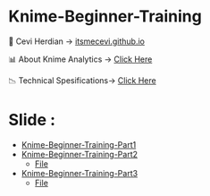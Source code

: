 # Knime-Beginner-Training

<span>&#129311;</span> Cevi Herdian -> [itsmecevi.github.io](https://itsmecevi.github.io/) 

<span>&#128202;</span> About Knime Analytics -> [Click Here](https://www.knime.com/about)

<span>&#128201;</span> Technical Spesifications-> [Click Here](https://www.knime.com/software-overview)

# Slide : 

* [Knime-Beginner-Training-Part1](https://docs.google.com/presentation/d/1551CT5vRjQ8oK9KzEoXT5W375pwE0I6E-RrwLgTegm4/edit?usp=sharing)
* [Knime-Beginner-Training-Part2](https://docs.google.com/presentation/d/1Kd3-JKfP1OoUu4MnkZj2hOKHyAEaIASsIni1L9s82Bo/edit?usp=sharing)
   * [File](https://github.com/itsmecevi/KNIMEUserTraining_Ex1-3/blob/master/KNIMEUserTraining_Ex1-3.knar)
* [Knime-Beginner-Training-Part3](https://docs.google.com/presentation/d/1UDDfh7FzNJKRPK9n8nvAA93VYdOb2ek3sTqzcmf9vW0/edit?usp=sharing)
   * [File]()


